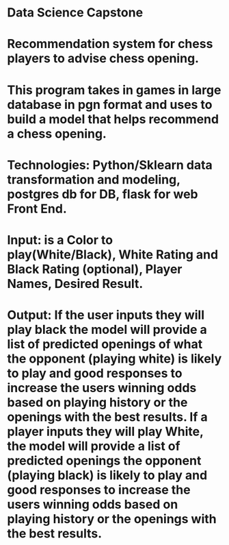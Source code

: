 # Data Science Capstone

# Recommendation system for chess players to advise chess opening. 

# This program takes in games in large database in pgn format and uses to build a model that helps recommend a chess opening.  
# Technologies: Python/Sklearn data transformation and modeling, postgres db for DB, flask for web Front End.

# Input: is a Color to play(White/Black), White Rating and Black Rating (optional), Player Names, Desired Result.

# Output: If the user inputs they will play black the model will provide a list of predicted openings of what the opponent (playing white) is likely to play and good responses to increase the users winning odds based on playing history or the openings with the best results.  If a player inputs they will play White, the model will provide a list of predicted openings the opponent (playing black) is likely to play and good responses to increase the users winning odds based on playing history or the openings with the best results.
